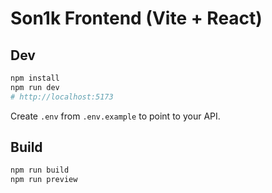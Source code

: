 # Son1k Frontend (Vite + React)

## Dev
```bash
npm install
npm run dev
# http://localhost:5173
```
Create `.env` from `.env.example` to point to your API.

## Build
```bash
npm run build
npm run preview
```
